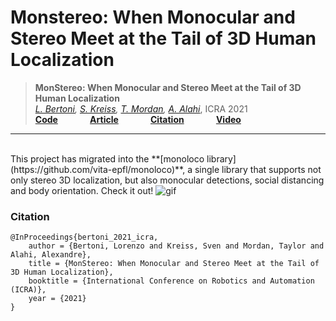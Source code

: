 
# Monstereo: When Monocular and Stereo Meet at the Tail of 3D Human Localization

> __MonStereo: When Monocular and Stereo Meet at the Tail of 3D Human Localization__<br /> 
> _[L. Bertoni](https://scholar.google.com/citations?user=f-4YHeMAAAAJ&hl=en), [S. Kreiss](https://www.svenkreiss.com), 
[T. Mordan](https://people.epfl.ch/taylor.mordan/?lang=en), [A. Alahi](https://scholar.google.com/citations?user=UIhXQ64AAAAJ&hl=en)_, ICRA 2021 <br /> 
__[Code](https://github.com/vita-epfl/monoloco)__  &nbsp; &nbsp; &nbsp; &nbsp; &nbsp; &nbsp; __[Article](https://arxiv.org/abs/2008.10913)__  &nbsp; &nbsp; &nbsp; &nbsp; &nbsp; &nbsp;   __[Citation](###Citation)__   &nbsp; &nbsp; &nbsp; &nbsp; &nbsp; &nbsp; __[Video](https://www.youtube.com/watch?v=pGssROjckHU)__
     
---
<br >
This project has migrated into the **[monoloco library](https://github.com/vita-epfl/monoloco)**, a single library that supports not only stereo 3D localization, but also monocular detections, social distancing and body orientation. Check it out!

<img src="docs/monoloco.gif" alt="gif" />

### Citation
```
@InProceedings{bertoni_2021_icra,
    author = {Bertoni, Lorenzo and Kreiss, Sven and Mordan, Taylor and Alahi, Alexandre},
    title = {MonStereo: When Monocular and Stereo Meet at the Tail of 3D Human Localization},
    booktitle = {International Conference on Robotics and Automation (ICRA)},
    year = {2021}
}
```